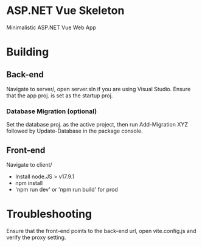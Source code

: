# ASP.NET Vue Skeleton
Minimalistic ASP.NET Vue Web App

# Building

## Back-end
Navigate to server/, open server.sln if you are using Visual Studio.
Ensure that the app proj. is set as the startup proj.

### Database Migration (optional)
Set the database proj. as the active project, then run Add-Migration XYZ followed by Update-Database in the package console.

## Front-end
Navigate to client/

- Install node.JS > v17.9.1
- npm install
- 'npm run dev' or 'npm run build' for prod

# Troubleshooting
Ensure that the front-end points to the back-end url, open vite.config.js and verify the proxy setting.
